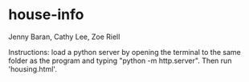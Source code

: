 # house-info
Jenny Baran, Cathy Lee, Zoe Riell

Instructions: load a python server by opening the terminal to the same folder as the program and typing "python -m http.server". Then run 'housing.html'. 

